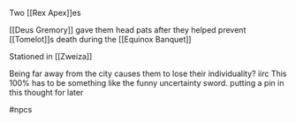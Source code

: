 Two [[Rex Apex]]es

[[Deus Gremory]] gave them head pats after they helped prevent [[Tomelot]]s death during the [[Equinox Banquet]]

Stationed in [[Zweiza]]

Being far away from the city causes them to lose their individuality? iirc
This 100% has to be something like the funny uncertainty sword. putting a pin in this thought for later


#npcs 